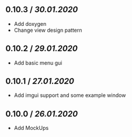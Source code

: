 ## 0.10.3 / *30.01.2020*
- Add doxygen
- Change view design pattern
## 0.10.2 / *29.01.2020*
- Add basic menu gui
## 0.10.1 / *27.01.2020*
- Add imgui support and some example window
## 0.10.0 / *26.01.2020*
- Add MockUps